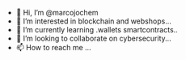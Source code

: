 - 👋 Hi, I’m @marcojochem 
- 👀 I’m interested in blockchain and webshops...
- 🌱 I’m currently learning .wallets smartcontracts..
- 💞️ I’m looking to collaborate on cybersecurity...
- 📫 How to reach me ...

<!---
marcojochem/marcojochem is a ✨ special ✨ repository because its `README.md` (this file) appears on your GitHub profile.
You can click the Preview link to take a look at your changes.
--->

